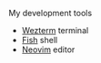 My development tools

- [Wezterm](https://github.com/wez/wezterm) terminal
- [Fish](https://github.com/fish-shell/fish-shell) shell
- [Neovim](https://github.com/neovim/neovim) editor
